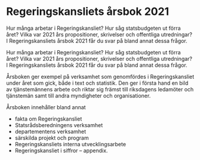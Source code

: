 # Regeringskansliets årsbok 2021

Hur många arbetar i Regeringskansliet? Hur såg statsbudgeten ut förra året? Vilka var 2021 års propositioner, skrivelser och offentliga utredningar? I Regeringskansliets årsbok 2021 får du svar på bland annat dessa frågor.

Hur många arbetar i Regeringskansliet? Hur såg statsbudgeten ut förra året? Vilka var 2021 års propositioner, skrivelser och offentliga utredningar? I Regeringskansliets årsbok 2021 får du svar på bland annat dessa frågor.

Årsboken ger exempel på verksamhet som genomfördes i Regeringskansliet under året som gick, både i text och statistik. Den ger i första hand en bild av tjänstemännens arbete och riktar sig främst till riksdagens ledamöter och tjänstemän samt till andra myndigheter och organisationer.

Årsboken innehåller bland annat

* fakta om Regeringskansliet
* Statsrådsberedningens verksamhet
* departementens verksamhet
* särskilda projekt och program
* Regeringskansliets interna utvecklingsarbete
* Regeringskansliet i siffror – appendix.
